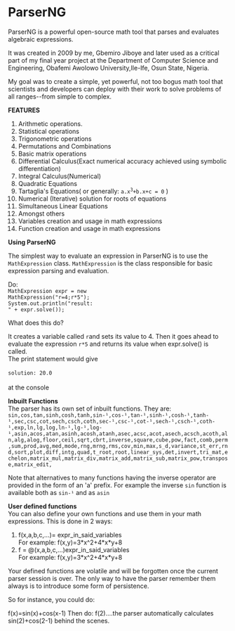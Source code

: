 # ParserNG
ParserNG is a powerful open-source math tool that parses and evaluates algebraic expressions. 

It was created in 2009 by me, Gbemiro Jiboye and later used as a critical part of my final year project
at the Department of Computer Science and Engineering, Obafemi Awolowo University,Ile-Ife, Osun State, Nigeria.

My goal was to create a simple, yet powerful, not too bogus math tool that scientists and developers can deploy with their
work to solve problems of all ranges--from simple to complex.


<p><b>FEATURES</b></p>
<ol>
<li>Arithmetic operations.</li>
<li>Statistical operations</li>
<li>Trigonometric operations</li>
<li>Permutations and Combinations</li>
<li>Basic matrix operations</li>
<li>Differential Calculus(Exact numerical accuracy achieved using symbolic differentiation)</li>
<li>Integral Calculus(Numerical)</li>
<li>Quadratic Equations</li>
<li>Tartaglia's Equations( or generally: <code>a.x<sup>3</sup>+b.x+c = 0</code> )</li>
<li>Numerical (Iterative) solution for roots of equations</li>
<li>Simultaneous Linear Equations</li>
<li>Amongst others</li>
<li>Variables creation and usage in math expressions</li>
<li>Function creation and usage in math expressions</li>
</ol>


<p><b>Using ParserNG</b></p>


The simplest way to evaluate an expression in ParserNG is to use the <code>MathExpression</code> class.
<code>MathExpression</code> is the class responsible for basic expression parsing and evaluation.

Do:<br>
<code>MathExpression expr = new MathExpression("r=4;r*5");</code>
<br>
<code>System.out.println("result: " + expr.solve());</code>

<span>What does this do?</span>

It creates a variable called <code>r</code>and sets its value to 4. Then it goes ahead to evaluate the expression
<code>r*5</code> and returns its value when expr.solve() is called. <br>The print statement would give
<br><br><code>solution: 20.0</code><br><br>
at the console

<b>Inbuilt Functions</b><br>
The parser has its own set of inbuilt functions. They are:
<code>
sin,cos,tan,sinh,cosh,tanh,sin-¹,cos-¹,tan-¹,sinh-¹,cosh-¹,tanh-¹,sec,csc,cot,sech,csch,coth,sec-¹,csc-¹,cot-¹,sech-¹,csch-¹,coth-¹,exp,ln,lg,log,ln-¹,lg-¹,log-¹,asin,acos,atan,asinh,acosh,atanh,asec,acsc,acot,asech,acsch,acoth,aln,alg,alog,floor,ceil,sqrt,cbrt,inverse,square,cube,pow,fact,comb,perm,sum,prod,avg,med,mode,rng,mrng,rms,cov,min,max,s_d,variance,st_err,rnd,sort,plot,diff,intg,quad,t_root,root,linear_sys,det,invert,tri_mat,echelon,matrix_mul,matrix_div,matrix_add,matrix_sub,matrix_pow,transpose,matrix_edit,
</code>

Note that alternatives to many functions having the inverse operator are provided in the form of an 'a' prefix.
For example the inverse <code>sin</code> function is available both as <code>sin-¹</code> and as <code>asin</code>

<b>User defined functions</b><br>
You can also define your own functions and use them in your math expressions.
This is done in 2 ways:
<ol>
  <li>f(x,a,b,c,...)= expr_in_said_variables<br> For example: f(x,y)=3*x^2+4*x*y+8</li>
  <li>f = @(x,a,b,c,...)expr_in_said_variables<br> For example: f(x,y)=3*x^2+4*x*y+8</li>  
</ol>

Your defined functions are volatile and will be forgotten once the current parser session is over. The only way to have the parser remember them always is to introduce some form of persistence.

So for instance, you could do:

f(x)=sin(x)+cos(x-1)
Then do: f(2)....the parser automatically calculates sin(2)+cos(2-1) behind the scenes.



